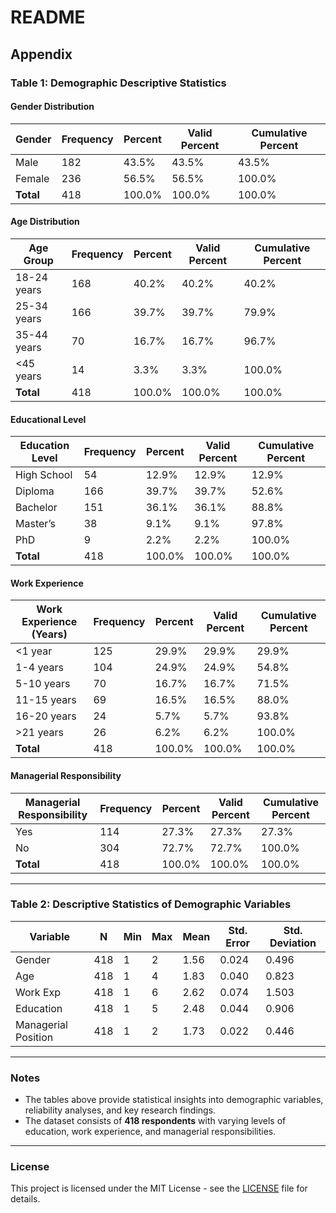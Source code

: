 # README

## Appendix

### Table 1: Demographic Descriptive Statistics

#### Gender Distribution
| Gender | Frequency | Percent | Valid Percent | Cumulative Percent |
|--------|-----------|---------|--------------|----------------------|
| Male   | 182       | 43.5%   | 43.5%        | 43.5%                |
| Female | 236       | 56.5%   | 56.5%        | 100.0%               |
| **Total** | 418    | 100.0%  | 100.0%       | 100.0%               |

#### Age Distribution
| Age Group | Frequency | Percent | Valid Percent | Cumulative Percent |
|-----------|-----------|---------|--------------|----------------------|
| 18-24 years | 168     | 40.2%   | 40.2%        | 40.2%                |
| 25-34 years | 166     | 39.7%   | 39.7%        | 79.9%                |
| 35-44 years | 70      | 16.7%   | 16.7%        | 96.7%                |
| <45 years   | 14      | 3.3%    | 3.3%         | 100.0%               |
| **Total** | 418    | 100.0%  | 100.0%       | 100.0%               |

#### Educational Level
| Education Level | Frequency | Percent | Valid Percent | Cumulative Percent |
|----------------|-----------|---------|--------------|----------------------|
| High School   | 54        | 12.9%   | 12.9%        | 12.9%                |
| Diploma       | 166       | 39.7%   | 39.7%        | 52.6%                |
| Bachelor      | 151       | 36.1%   | 36.1%        | 88.8%                |
| Master’s      | 38        | 9.1%    | 9.1%         | 97.8%                |
| PhD           | 9         | 2.2%    | 2.2%         | 100.0%               |
| **Total** | 418    | 100.0%  | 100.0%       | 100.0%               |

#### Work Experience
| Work Experience (Years) | Frequency | Percent | Valid Percent | Cumulative Percent |
|-------------------------|-----------|---------|--------------|----------------------|
| <1 year               | 125       | 29.9%   | 29.9%        | 29.9%                |
| 1-4 years             | 104       | 24.9%   | 24.9%        | 54.8%                |
| 5-10 years            | 70        | 16.7%   | 16.7%        | 71.5%                |
| 11-15 years           | 69        | 16.5%   | 16.5%        | 88.0%                |
| 16-20 years           | 24        | 5.7%    | 5.7%         | 93.8%                |
| >21 years             | 26        | 6.2%    | 6.2%         | 100.0%               |
| **Total** | 418    | 100.0%  | 100.0%       | 100.0%               |

#### Managerial Responsibility
| Managerial Responsibility | Frequency | Percent | Valid Percent | Cumulative Percent |
|---------------------------|-----------|---------|--------------|----------------------|
| Yes                       | 114       | 27.3%   | 27.3%        | 27.3%                |
| No                        | 304       | 72.7%   | 72.7%        | 100.0%               |
| **Total** | 418    | 100.0%  | 100.0%       | 100.0%               |

---

### Table 2: Descriptive Statistics of Demographic Variables

| Variable | N  | Min | Max | Mean  | Std. Error | Std. Deviation |
|----------|----|-----|-----|-------|------------|----------------|
| Gender   | 418 | 1   | 2   | 1.56  | 0.024      | 0.496          |
| Age      | 418 | 1   | 4   | 1.83  | 0.040      | 0.823          |
| Work Exp | 418 | 1   | 6   | 2.62  | 0.074      | 1.503          |
| Education| 418 | 1   | 5   | 2.48  | 0.044      | 0.906          |
| Managerial Position | 418 | 1 | 2 | 1.73  | 0.022      | 0.446          |

---

### Notes
- The tables above provide statistical insights into demographic variables, reliability analyses, and key research findings.
- The dataset consists of **418 respondents** with varying levels of education, work experience, and managerial responsibilities.

---

### License
This project is licensed under the MIT License - see the [LICENSE](LICENSE) file for details.
